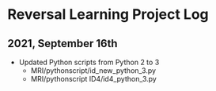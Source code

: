 # Reversal Learning Project Log

## 2021, September 16th
- Updated Python scripts from Python 2 to 3
    - MRI/pythonscript/id_new_python_3.py
    - MRI/pythonscript ID4/id4_python_3.py